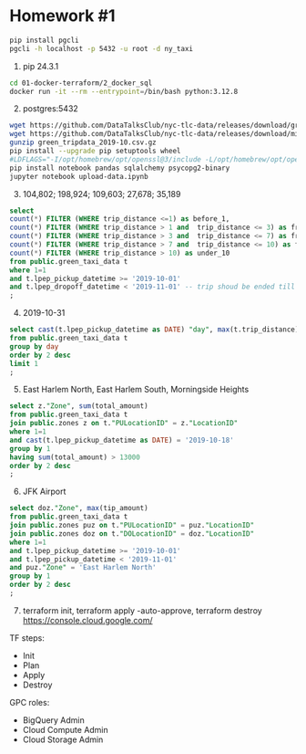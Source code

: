 # Homework #1

```bash
pip install pgcli
pgcli -h localhost -p 5432 -u root -d ny_taxi
```

1. pip 24.3.1
```bash
cd 01-docker-terraform/2_docker_sql
docker run -it --rm --entrypoint=/bin/bash python:3.12.8
```

2. postgres:5432
```bash 
wget https://github.com/DataTalksClub/nyc-tlc-data/releases/download/green/green_tripdata_2019-10.csv.gz
wget https://github.com/DataTalksClub/nyc-tlc-data/releases/download/misc/taxi_zone_lookup.csv
gunzip green_tripdata_2019-10.csv.gz 
pip install --upgrade pip setuptools wheel
#LDFLAGS="-I/opt/homebrew/opt/openssl@3/include -L/opt/homebrew/opt/openssl@3/lib" pip install sqlalchemy psycopg2-binary
pip install notebook pandas sqlalchemy psycopg2-binary
jupyter notebook upload-data.ipynb
```

3. 104,802; 198,924; 109,603; 27,678; 35,189
```sql
select 
count(*) FILTER (WHERE trip_distance <=1) as before_1,
count(*) FILTER (WHERE trip_distance > 1 and  trip_distance <= 3) as from_1_to_3,
count(*) FILTER (WHERE trip_distance > 3 and  trip_distance <= 7) as from_3_to_7,
count(*) FILTER (WHERE trip_distance > 7 and  trip_distance <= 10) as from_7_to_10,
count(*) FILTER (WHERE trip_distance > 10) as under_10
from public.green_taxi_data t
where 1=1
and t.lpep_pickup_datetime >= '2019-10-01' 
and t.lpep_dropoff_datetime < '2019-11-01' -- trip shoud be ended till this date 
;
```

4. 2019-10-31
```sql
select cast(t.lpep_pickup_datetime as DATE) "day", max(t.trip_distance) 
from public.green_taxi_data t
group by day
order by 2 desc
limit 1
;
```
5. East Harlem North, East Harlem South, Morningside Heights
```sql
select z."Zone", sum(total_amount) 
from public.green_taxi_data t
join public.zones z on t."PULocationID" = z."LocationID"
where 1=1
and cast(t.lpep_pickup_datetime as DATE) = '2019-10-18'
group by 1
having sum(total_amount) > 13000
order by 2 desc
;
```

6. JFK Airport
```sql
select doz."Zone", max(tip_amount)
from public.green_taxi_data t
join public.zones puz on t."PULocationID" = puz."LocationID"
join public.zones doz on t."DOLocationID" = doz."LocationID"
where 1=1
and t.lpep_pickup_datetime >= '2019-10-01'
and t.lpep_pickup_datetime < '2019-11-01'
and puz."Zone" = 'East Harlem North'
group by 1
order by 2 desc
;
```

7. terraform init, terraform apply -auto-approve, terraform destroy
https://console.cloud.google.com/

TF steps:
- Init 
- Plan
- Apply
- Destroy

GPC roles:
- BigQuery Admin
- Cloud Compute Admin
- Cloud Storage Admin


  